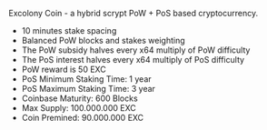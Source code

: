 Excolony Coin - a hybrid scrypt PoW + PoS based cryptocurrency.

* 10 minutes stake spacing
* Balanced PoW blocks and stakes weighting
* The PoW subsidy halves every x64 multiply of PoW difficulty
* The PoS interest halves every x64 multiply of PoS difficulty
* PoW reward is 50 EXC
* PoS Minimum Staking Time: 1 year
* PoS Maximum Staking Time: 3 year
* Coinbase Maturity: 600 Blocks
* Max Supply: 100.000.000 EXC
* Coin Premined: 90.000.000 EXC
